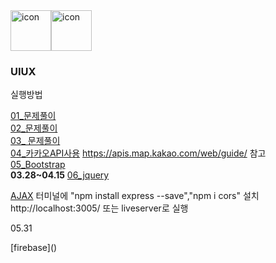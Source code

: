 <div style="display: flex; align-items: flex-start;"><img src="https://techstack-generator.vercel.app/js-icon.svg" alt="icon" width="65" height="65" /><img src="https://techstack-generator.vercel.app/nginx-icon.svg" alt="icon" width="65" height="65" /></div>

### UIUX

실행방법

[01_문제풀이](https://github.com/rambus2006/UI-UXEngineering/tree/master/01_problem)
<br/>
[02_문제풀이](https://github.com/rambus2006/UI-UXEngineering/tree/master/02_problem_0314)
<br/>
[03_ 문제풀이](https://github.com/rambus2006/UI-UXEngineering/tree/master/03_problem_0318)
<br/>
[04_카카오API사용](https://github.com/rambus2006/UI-UXEngineering/tree/master/04_kakaoAPI_0325)
https://apis.map.kakao.com/web/guide/ 참고 
<br/>
[05_Bootstrap](https://github.com/rambus2006/UI-UXEngineering/tree/master/01_bootstrap)
<br/>
<b>03.28~04.15</b>
[06_jquery](https://github.com/rambus2006/UI-UXEngineering/tree/master/02_jquery)
<br/>

[AJAX](https://github.com/rambus2006/UI-UXEngineering/tree/master/03_AJAX)
 터미널에 "npm install express --save","npm i cors" 설치
 http://localhost:3005/ 또는 liveserver로 실행 
<br/>
<p>05.31</p>
 [firebase]()
<br/>


